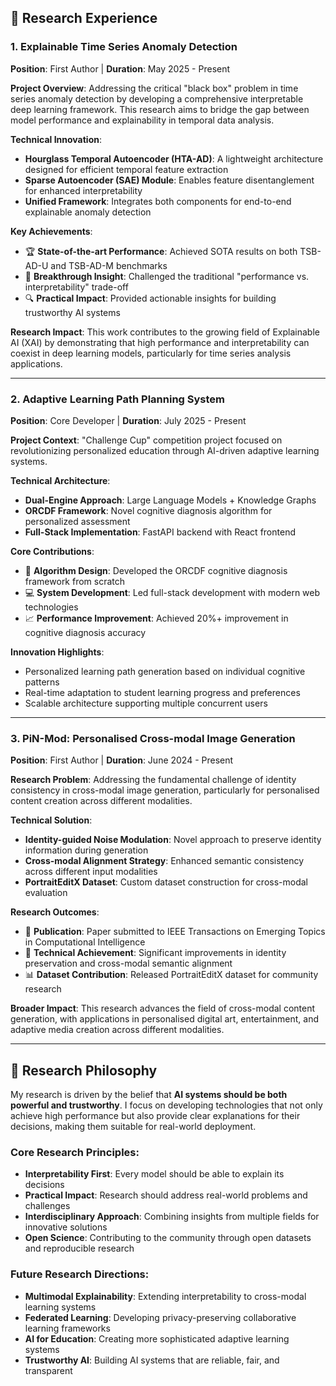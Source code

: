 ## 🔬 Research Experience

### 1. Explainable Time Series Anomaly Detection
**Position**: First Author | **Duration**: May 2025 - Present

**Project Overview**:
Addressing the critical "black box" problem in time series anomaly detection by developing a comprehensive interpretable deep learning framework. This research aims to bridge the gap between model performance and explainability in temporal data analysis.

**Technical Innovation**:
- **Hourglass Temporal Autoencoder (HTA-AD)**: A lightweight architecture designed for efficient temporal feature extraction
- **Sparse Autoencoder (SAE) Module**: Enables feature disentanglement for enhanced interpretability
- **Unified Framework**: Integrates both components for end-to-end explainable anomaly detection

**Key Achievements**:
- 🏆 **State-of-the-art Performance**: Achieved SOTA results on both TSB-AD-U and TSB-AD-M benchmarks
- 🧠 **Breakthrough Insight**: Challenged the traditional "performance vs. interpretability" trade-off
- 🔍 **Practical Impact**: Provided actionable insights for building trustworthy AI systems

**Research Impact**:
This work contributes to the growing field of Explainable AI (XAI) by demonstrating that high performance and interpretability can coexist in deep learning models, particularly for time series analysis applications.

---

### 2. Adaptive Learning Path Planning System
**Position**: Core Developer | **Duration**: July 2025 - Present

**Project Context**:
"Challenge Cup" competition project focused on revolutionizing personalized education through AI-driven adaptive learning systems.

**Technical Architecture**:
- **Dual-Engine Approach**: Large Language Models + Knowledge Graphs
- **ORCDF Framework**: Novel cognitive diagnosis algorithm for personalized assessment
- **Full-Stack Implementation**: FastAPI backend with React frontend

**Core Contributions**:
- 🧮 **Algorithm Design**: Developed the ORCDF cognitive diagnosis framework from scratch
- 💻 **System Development**: Led full-stack development with modern web technologies
- 📈 **Performance Improvement**: Achieved 20%+ improvement in cognitive diagnosis accuracy

**Innovation Highlights**:
- Personalized learning path generation based on individual cognitive patterns
- Real-time adaptation to student learning progress and preferences
- Scalable architecture supporting multiple concurrent users

---

### 3. PiN-Mod: Personalised Cross-modal Image Generation
**Position**: First Author | **Duration**: June 2024 - Present

**Research Problem**:
Addressing the fundamental challenge of identity consistency in cross-modal image generation, particularly for personalised content creation across different modalities.

**Technical Solution**:
- **Identity-guided Noise Modulation**: Novel approach to preserve identity information during generation
- **Cross-modal Alignment Strategy**: Enhanced semantic consistency across different input modalities
- **PortraitEditX Dataset**: Custom dataset construction for cross-modal evaluation

**Research Outcomes**:
- 📄 **Publication**: Paper submitted to IEEE Transactions on Emerging Topics in Computational Intelligence
- 🎯 **Technical Achievement**: Significant improvements in identity preservation and cross-modal semantic alignment
- 📊 **Dataset Contribution**: Released PortraitEditX dataset for community research

**Broader Impact**:
This research advances the field of cross-modal content generation, with applications in personalised digital art, entertainment, and adaptive media creation across different modalities.

---

## 🎯 Research Philosophy

My research is driven by the belief that **AI systems should be both powerful and trustworthy**. I focus on developing technologies that not only achieve high performance but also provide clear explanations for their decisions, making them suitable for real-world deployment.

### Core Research Principles:
- **Interpretability First**: Every model should be able to explain its decisions
- **Practical Impact**: Research should address real-world problems and challenges
- **Interdisciplinary Approach**: Combining insights from multiple fields for innovative solutions
- **Open Science**: Contributing to the community through open datasets and reproducible research

### Future Research Directions:
- **Multimodal Explainability**: Extending interpretability to cross-modal learning systems
- **Federated Learning**: Developing privacy-preserving collaborative learning frameworks
- **AI for Education**: Creating more sophisticated adaptive learning systems
- **Trustworthy AI**: Building AI systems that are reliable, fair, and transparent
